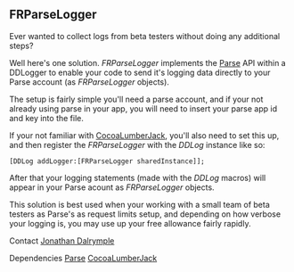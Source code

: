 FRParseLogger
-------------

Ever wanted to collect logs from beta testers without doing any additional steps?

Well here's one solution. *FRParseLogger* implements the [Parse](http://parse.com) API within a DDLogger to enable your code to send it's logging data directly to your Parse account (as *FRParseLogger* objects).

The setup is fairly simple you'll need a parse account, and if your not already using parse in your app, you will need to insert your parse app id and key into the file.

If your not familiar with [CocoaLumberJack](https://github.com/robbiehanson/CocoaLumberjack), you'll also need to set this up, and then register the *FRParseLogger* with the *DDLog* instance like so:

	[DDLog addLogger:[FRParseLogger sharedInstance]];

After that your logging statements (made with the *DDLog* macros) will appear in your Parse acount as *FRParseLogger* objects.

This solution is best used when your working with a small team of beta testers as Parse's as request limits setup, and depending on how verbose your logging is, you may use up your free allowance fairly rapidly.

Contact [Jonathan Dalrymple](http://twitter.com/veritech)

Dependencies
[Parse](http://parse.com)
[CocoaLumberJack](https://github.com/robbiehanson/CocoaLumberjack)